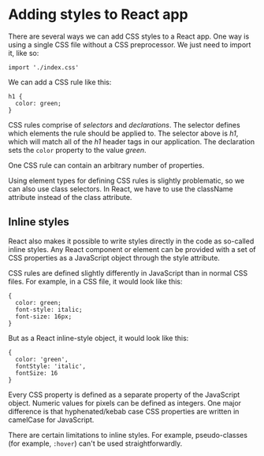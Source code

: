 # Adding styles to React app

There are several ways we can add CSS styles to a React app. One way is using a single CSS file without a CSS preprocessor. We just need to import it, like so:
```
import './index.css'
```

We can add a CSS rule like this:
```
h1 {
  color: green;
}
```

CSS rules comprise of *selectors* and *declarations*. The selector defines which elements the rule should be applied to. The selector above is *h1*, which will match all of the *h1* header tags in our application. The declaration sets the `color` property to the value *green*.

One CSS rule can contain an arbitrary number of properties.

Using element types for defining CSS rules is slightly problematic, so we can also use class selectors. In React, we have to use the className attribute instead of the class attribute.

## Inline styles

React also makes it possible to write styles directly in the code as so-called inline styles. Any React component or element can be provided with a set of CSS properties as a JavaScript object through the style attribute.

CSS rules are defined slightly differently in JavaScript than in normal CSS files. For example, in a CSS file, it would look like this:
```
{
  color: green;
  font-style: italic;
  font-size: 16px;
}
```

But as a React inline-style object, it would look like this:
```
{
  color: 'green',
  fontStyle: 'italic',
  fontSize: 16
}
```

Every CSS property is defined as a separate property of the JavaScript object. Numeric values for pixels can be defined as integers. One major difference is that hyphenated/kebab case CSS properties are written in camelCase for JavaScript.

There are certain limitations to inline styles. For example, pseudo-classes (for example, `:hover`) can't be used straightforwardly.
